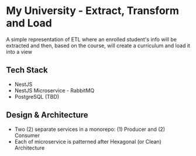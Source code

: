 # My University - Extract, Transform and Load

A simple representation of ETL where an enrolled student's info will be extracted and then, based on the course, will create a curriculum and load it into a view

## Tech Stack

- NestJS
- NestJS Microservice - RabbitMQ
- PostgreSQL (TBD)

## Design & Architecture

- Two (2) separate services in a monorepo: (1) Producer and (2) Consumer
- Each of microservice is patterned after Hexagonal (or Clean) Architecture
